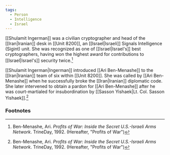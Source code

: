 ```yaml
---
tags:
  - Person
  - Intelligence
  - Israel
---
```

[[Shulamit Ingerman]] was a civilian cryptographer and head of the [[Iran|Iranian]] desk in [[Unit 8200]], an [[Israel|Israeli]] Signals Intelligence (Sigint) unit. She was recognized as one of [[Israel|Israel's]] best cryptographers, having won the highest award for contributions to [[Israel|Israel's]] security twice.[^1]

[[Shulamit Ingerman|Ingerman]] introduced [[Ari Ben-Menashe]] to the [[Iran|Iranian]] team of six within [[Unit 8200]]. She was called by [[Ari Ben-Menashe]] when he successfully broke the [[Iran|Iranian]] diplomatic code. She later intervened to obtain a pardon for [[Ari Ben-Menashe]] after he was court-martialed for insubordination by [[Sasson Yishaek|Lt. Col. Sasson Yishaek]].[^1]

### Footnotes
[^1]: Ben-Menashe, Ari. *Profits of War: Inside the Secret U.S.-Israeli Arms Network*. TrineDay, 1992. (Hereafter, "Profits of War")
